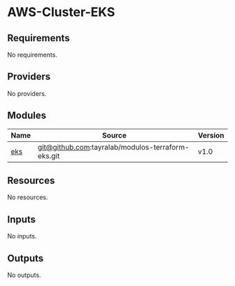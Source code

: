 # AWS-Cluster-EKS
<!-- BEGIN_TF_DOCS -->
## Requirements

No requirements.

## Providers

No providers.

## Modules

| Name | Source | Version |
|------|--------|---------|
| <a name="module_eks"></a> [eks](#module\_eks) | git@github.com:tayralab/modulos-terraform-eks.git | v1.0 |

## Resources

No resources.

## Inputs

No inputs.

## Outputs

No outputs.
<!-- END_TF_DOCS -->